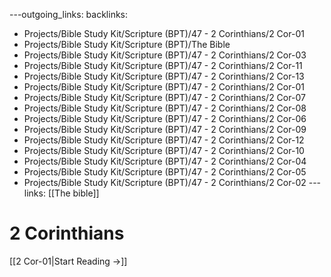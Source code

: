 ---outgoing_links:
backlinks:
  - Projects/Bible Study Kit/Scripture (BPT)/47 - 2 Corinthians/2 Cor-01
  - Projects/Bible Study Kit/Scripture (BPT)/The Bible
  - Projects/Bible Study Kit/Scripture (BPT)/47 - 2 Corinthians/2 Cor-03
  - Projects/Bible Study Kit/Scripture (BPT)/47 - 2 Corinthians/2 Cor-11
  - Projects/Bible Study Kit/Scripture (BPT)/47 - 2 Corinthians/2 Cor-13
  - Projects/Bible Study Kit/Scripture (BPT)/47 - 2 Corinthians/2 Cor-01
  - Projects/Bible Study Kit/Scripture (BPT)/47 - 2 Corinthians/2 Cor-07
  - Projects/Bible Study Kit/Scripture (BPT)/47 - 2 Corinthians/2 Cor-08
  - Projects/Bible Study Kit/Scripture (BPT)/47 - 2 Corinthians/2 Cor-06
  - Projects/Bible Study Kit/Scripture (BPT)/47 - 2 Corinthians/2 Cor-09
  - Projects/Bible Study Kit/Scripture (BPT)/47 - 2 Corinthians/2 Cor-12
  - Projects/Bible Study Kit/Scripture (BPT)/47 - 2 Corinthians/2 Cor-10
  - Projects/Bible Study Kit/Scripture (BPT)/47 - 2 Corinthians/2 Cor-04
  - Projects/Bible Study Kit/Scripture (BPT)/47 - 2 Corinthians/2 Cor-05
  - Projects/Bible Study Kit/Scripture (BPT)/47 - 2 Corinthians/2 Cor-02
---links: [[The bible]]
# 2 Corinthians

[[2 Cor-01|Start Reading →]]
